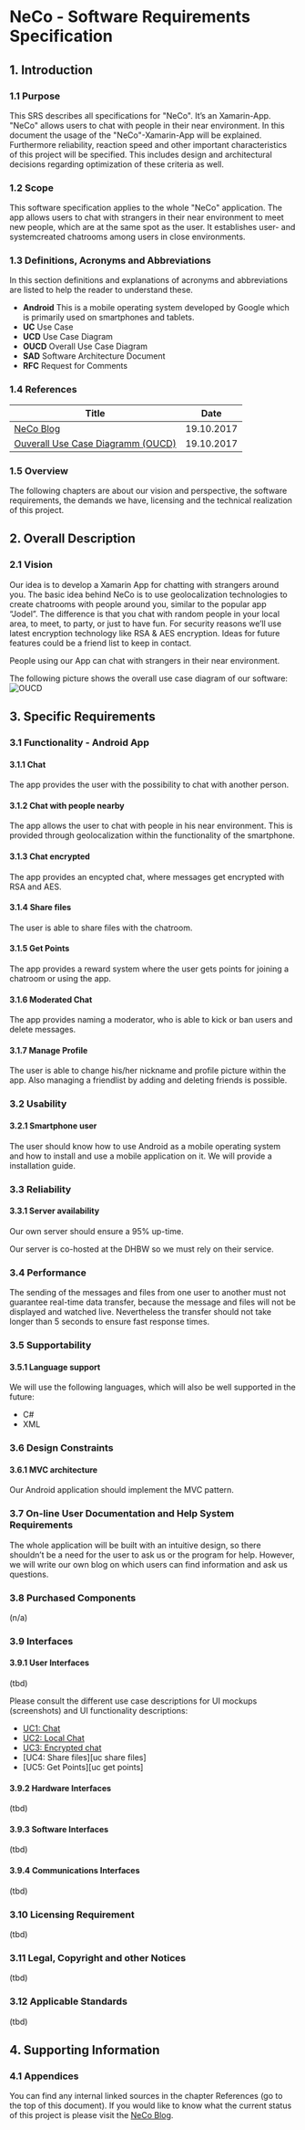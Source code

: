 # NeCo - Software Requirements Specification

## 1. Introduction
### 1.1 Purpose
This SRS describes all specifications for "NeCo". It’s an Xamarin-App. "NeCo" allows
users to chat with people in their near environment. In this document the usage of the
"NeCo"-Xamarin-App will be explained. Furthermore reliability, reaction speed and other important
characteristics of this project will be specified. This includes design and architectural decisions regarding optimization of
these criteria as well.

### 1.2 Scope
This software specification applies to the whole "NeCo" application. The app allows users to chat with strangers in their near environment to meet new people, which are at the same spot as the user. It establishes user- and systemcreated chatrooms among users in close environments. 


### 1.3 Definitions, Acronyms and Abbreviations
In this section definitions and explanations of acronyms and abbreviations are listed to help the reader to understand these.

- **Android** This is a mobile operating system developed by Google which is primarily used on smartphones and tablets.
- **UC** Use Case
- **UCD** Use Case Diagram
- **OUCD** Overall Use Case Diagram
- **SAD** Software Architecture Document
- **RFC** Request for Comments


### 1.4 References
|			Title									|	Date		|
|---------------------------------------------------|---------------|
| [NeCo Blog](http:/necoproject.wordpress.com/) | 19.10.2017 |
| [Ouverall Use Case Diagramm (OUCD)](https://github.com/Haus4/NeCo/raw/master/docs/UseCaseDiagramm.jpg)| 19.10.2017 |

### 1.5 Overview
The following chapters are about our vision and perspective, the software requirements, the demands we have, licensing and
the technical realization of this project.

## 2. Overall Description
### 2.1 Vision
Our idea is to develop a Xamarin App for chatting with strangers around you.
The basic idea behind NeCo is to use geolocalization technologies to create chatrooms with people around you, similar to the popular app “Jodel”.  The difference is that you chat with random people in your local area, to meet, to party, or just to have fun.
For security reasons we’ll use latest encryption technology like RSA & AES encryption. Ideas for future features could be a friend list to keep in contact.

People using our App can chat with strangers in their near environment. 

The following picture shows the overall use case diagram of our software:
![OUCD]

## 3. Specific Requirements
### 3.1 Functionality - Android App
#### 3.1.1 Chat
The app provides the user with the possibility to chat with another person.

#### 3.1.2 Chat with people nearby
The app allows the user to chat with people in his near environment. This is provided through geolocalization within the functionality of the smartphone.

#### 3.1.3 Chat encrypted
The app provides an encypted chat, where messages get encrypted with RSA and AES.

#### 3.1.4 Share files
The user is able to share files with the chatroom.

#### 3.1.5 Get Points
The app provides a reward system where the user gets points for joining a chatroom or using the app.

#### 3.1.6 Moderated Chat
The app provides naming a moderator, who is able to kick or ban users and delete messages.

#### 3.1.7 Manage Profile
The user is able to change his/her nickname and profile picture within the app. Also managing a friendlist by adding and deleting friends is possible.



### 3.2 Usability
#### 3.2.1 Smartphone user
The user should know how to use Android as a mobile operating system and how to install and use a mobile application on it. We will provide a installation guide.

### 3.3 Reliability
#### 3.3.1 Server availability
Our own server should ensure a 95% up-time.

Our server is co-hosted at the DHBW so we must rely on their service.

### 3.4 Performance
The sending of the messages and files from one user to another must not guarantee real-time data transfer, because the message and files will not be displayed and watched live. Nevertheless the transfer should not take longer than 5 seconds to ensure fast response times.

### 3.5 Supportability
#### 3.5.1 Language support
We will use the following languages, which will also be well supported in the future:

- C#
- XML

### 3.6 Design Constraints

#### 3.6.1 MVC architecture
Our Android application should implement the MVC pattern.

### 3.7 On-line User Documentation and Help System Requirements
The whole application will be built with an intuitive design, so there shouldn’t be a need for the user to ask us or the program for help. However, we will write our own blog on which users can find information and ask us questions.

### 3.8 Purchased Components
(n/a)

### 3.9 Interfaces
#### 3.9.1 User Interfaces
(tbd) 

Please consult the different use case descriptions for UI mockups (screenshots) and UI functionality descriptions:


- [UC1: Chat][uc chat]
- [UC2: Local Chat][uc local chat]
- [UC3: Encrypted chat][uc chat encrypted]
- [UC4: Share files][uc share files]
- [UC5: Get Points][uc get points]

<!--
- [UC6: Manage profile][uc manage profile]
- [UC7: Manage friendlist][uc manage friendlist]
- [UC8: Manage chatrooms][uc manage chatrooms]
- [UC9: Name moderator][uc name moderator]
- [UC10: Kick/Ban user][uc kick user]
- [UC11: Delete message][uc delete message]

-->

#### 3.9.2 Hardware Interfaces
(tbd)

#### 3.9.3 Software Interfaces
(tbd)

#### 3.9.4 Communications Interfaces
(tbd)

### 3.10 Licensing Requirement
(tbd)

### 3.11 Legal, Copyright and other Notices
(tbd)

### 3.12 Applicable Standards
(tbd)

## 4. Supporting Information
### 4.1 Appendices
You can find any internal linked sources in the chapter References (go to the top of this document). If you would like to know what the current status of this project is please visit the [NeCo Blog][blog].



[Overall Use Case Diagram (OUCD)]: https://github.com/Haus4/NeCo/blob/master/docs/img/UseCaseDiagramm.jpg "Link to Github"


[uc chat]: https://github.com/Haus4/NeCo/blob/develop/docs/UC1.feature "Use Case 1: Chat with another User"
[uc local chat]: https://github.com/Haus4/NeCo/blob/develop/docs/UC2.feature "Use Case 2: Chat with another user nearby"
[uc chat encrypted]: https://github.com/Haus4/NeCo/blob/develop/docs/UC3.feature "Use Case 3: Chat encrypted"


<!--
[uc share files]: <link einfügen> "Use Case 3: Share files with another User"
[uc manage profile]: <link einfügen> "Use Case 5: Manage profile informations"
[uc manage friendlist]: <link einfügen> "Use Case 6: Manage friends in friendlist"
[uc get points]: <link einfügen> "Use Case 7: Get Points for using the app"
[uc manage chatrooms]: <link einfügen> "Use Case 8: Manage chatrooms"
[uc name moderator]: <link einfügen> "Use Case 9: Name a moderator"
[uc kick user]: <link einfügen> "Use Case 10: Kick/Ban an user"
[uc delete message]: <link einfügen> "Use Case 11: Delete a message"

-->

[blog]: https://necoproject.wordpress.com/ "Neco Blog"
[github]: https://github.com/Haus4/NeCo "Sourcecode hosted at Github"

<!--

[presentation]: <link einfügen> "Final project presentation"
[installation guide]: <link einfügen> "Android App Installation Guide"

-->

<!-- Picture-Link definitions: -->
[OUCD]: https://github.com/Haus4/NeCo/raw/master/docs/img/UseCaseDiagramm.jpg "Overall Use Case Diagram"

<!--

[deployment diagram]: <link einfügen> "Deployment diagram, shows all modules and the relations between them"
[ci lifecycle]: <link einfügen> "Continuous Integration process"

-->

